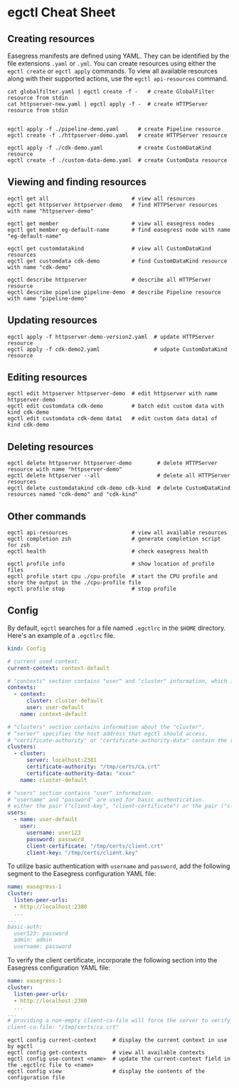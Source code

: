 # egctl Cheat Sheet

## Creating resources

Easegress manifests are defined using YAML. They can be identified by the file extensions `.yaml` or `.yml`. You can create resources using either the `egctl create` or `egctl apply` commands. To view all available resources along with their supported actions, use the `egctl api-resources` command.

```
cat globalfilter.yaml | egctl create -f -   # create GlobalFilter resource from stdin
cat httpserver-new.yaml | egctl apply -f -  # create HTTPServer resource from stdin


egctl apply -f ./pipeline-demo.yaml      # create Pipeline resource
egctl create -f ./httpserver-demo.yaml   # create HTTPServer resource

egctl apply -f ./cdk-demo.yaml           # create CustomDataKind resource
egctl create -f ./custom-data-demo.yaml  # create CustomData resource
```

## Viewing and finding resources 

```
egctl get all                          # view all resources
egctl get httpserver httpserver-demo   # find HTTPServer resources with name "httpserver-demo"

egctl get member                       # view all easegress nodes
egctl get member eg-default-name       # find easegress node with name "eg-default-name"

egctl get customdatakind               # view all CustomDataKind resources
egctl get customdata cdk-demo          # find CustomDataKind resource with name "cdk-demo"
 
egctl describe httpserver              # describe all HTTPServer resource 
egctl describe pipeline pipeline-demo  # describe Pipeline resource with name "pipeline-demo"
```

## Updating resources
```
egctl apply -f httpserver-demo-version2.yaml  # update HTTPServer resource
egctl apply -f cdk-demo2.yaml                 # udpate CustomDataKind resource
```

## Editing resources
```
egctl edit httpserver httpserver-demo  # edit httpserver with name httpserver-demo
egctl edit customdata cdk-demo         # batch edit custom data with kind cdk-demo
egctl edit customdata cdk-demo data1   # edit custom data data1 of kind cdk-demo
```

## Deleting resources
```
egctl delete httpserver httpserver-demo        # delete HTTPServer resource with name "httpserver-demo"
egctl delete httpserver --all                  # delete all HTTPServer resources
egctl delete customdatakind cdk-demo cdk-kind  # delete CustomDataKind resources named "cdk-demo" and "cdk-kind"
```

## Other commands
```
egctl api-resources                    # view all available resources 
egctl completion zsh                   # generate completion script for zsh
egctl health                           # check easegress health

egctl profile info                     # show location of profile files
egctl profile start cpu ./cpu-profile  # start the CPU profile and store the output in the ./cpu-profile file
egctl profile stop                     # stop profile
```

## Config

By default, `egctl` searches for a file named `.egctlrc` in the `$HOME` directory. Here's an example of a `.egctlrc` file.

```yaml
kind: Config

# current used context.
current-context: context-default

# "contexts" section contains "user" and "cluster" information, which informs egctl about which "user" should be used to access a specific "cluster".
contexts:
  - context:
      cluster: cluster-default
      user: user-default
    name: context-default

# "clusters" section contains information about the "cluster".
# "server" specifies the host address that egctl should access.
# "certificate-authority" or "certificate-authority-data" contain the root certificate authority that the client uses to verify server certificates.
clusters:
  - cluster:
      server: localhost:2381
      certificate-authority: "/tmp/certs/ca.crt" 
      certificate-authority-data: "xxxx"
    name: cluster-default

# "users" section contains "user" information.
# "username" and "password" are used for basic authentication.
# either the pair ("client-key", "client-certificate") or the pair ("client-key-data", "client-certificate-data") contains the client certificate.
users:
  - name: user-default
    user:
      username: user123
      password: password
      client-certificate: "/tmp/certs/client.crt"
      client-key: "/tmp/certs/client.key"
```

To utilize basic authentication with `username` and `password`, add the following segment to the Easegress configuration YAML file:

```yaml
name: easegress-1
cluster:
  listen-peer-urls:
  - http://localhost:2380
  ...
...
basic-auth:
  user123: password
  admin: admin
  username: password
```

To verify the client certificate, incorporate the following section into the Easegress configuration YAML file:

```yaml
name: easegress-1
cluster:
  listen-peer-urls:
  - http://localhost:2380
  ...
...
# providing a non-empty client-ca-file will force the server to verify the client certificate.
client-ca-file: "/tmp/certs/ca.crt"
```

```
egctl config current-context     # display the current context in use by egctl
egctl config get-contexts        # view all available contexts
egctl config use-context <name>  # update the current-context field in the .egctlrc file to <name>
egctl config view                # display the contents of the configuration file
```
